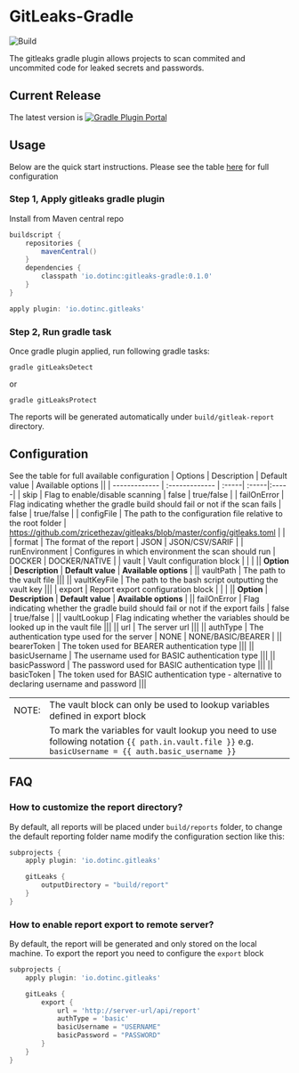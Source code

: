 GitLeaks-Gradle
=========

![Build](https://github.com/bulivlad/gitleaks-gradle/workflows/Build/badge.svg)

The gitleaks gradle plugin allows projects to scan commited and uncommited code for leaked secrets and passwords.

## Current Release
The latest version is
[![Gradle Plugin Portal](https://img.shields.io/maven-metadata/v/https/plugins.gradle.org/m2/io/dotinc/gitleaks/io.dotinc.gitleaks.gradle.plugin/maven-metadata.xml.svg?colorB=007ec6&label=gradle-plugin)](https://plugins.gradle.org/plugin/io.dotinc.gitleaks)

## Usage
Below are the quick start instructions. Please see the table [here](https://github.com/bulivlad/gitleaks-gradle#configuration) for full configuration

### Step 1, Apply gitleaks gradle plugin

Install from Maven central repo

```groovy
buildscript {
    repositories {
        mavenCentral()
    }
    dependencies {
        classpath 'io.dotinc:gitleaks-gradle:0.1.0'
    }
}

apply plugin: 'io.dotinc.gitleaks'
```

### Step 2, Run gradle task

Once gradle plugin applied, run following gradle tasks:

```
gradle gitLeaksDetect
```
or
```
gradle gitLeaksProtect
```

The reports will be generated automatically under `build/gitleak-report` directory.

## Configuration
See the table for full available configuration
| Options | Description | Default value | Available options ||
| ------------- | :------------- | :-----| :-----|:-----|
| skip | Flag to enable/disable scanning | false | true/false |
| failOnError | Flag indicating whether the gradle build should fail or not if the scan fails | false | true/false |
| configFile | The path to the configuration file relative to the root folder | https://github.com/zricethezav/gitleaks/blob/master/config/gitleaks.toml | |
| format | The format of the report | JSON | JSON/CSV/SARIF |
| runEnvironment | Configures in which environment the scan should run | DOCKER | DOCKER/NATIVE |
| vault | Vault configuration block | | |
|| **Option** | **Description** | **Default value** | **Available options** |
|| vaultPath | The path to the vault file |||
|| vaultKeyFile | The path to the bash script outputting the vault key |||
| export | Report export configuration block | | |
|| **Option** | **Description** | **Default value** | **Available options** |
|| failOnError | Flag indicating whether the gradle build should fail or not if the export fails | false | true/false |
|| vaultLookup | Flag indicating whether the variables should be looked up in the vault file |||
|| url | The server url |||
|| authType | The authentication type used for the server | NONE | NONE/BASIC/BEARER |
|| bearerToken | The token used for BEARER authentication type |||
|| basicUsername | The username used for BASIC authentication type |||
|| basicPassword | The password used for BASIC authentication type |||
|| basicToken | The token used for BASIC authentication type - alternative to declaring username and password |||

| |  |
| --- | --- |
| NOTE:  | The vault block can only be used to lookup variables defined in export block |
| | To mark the variables for vault lookup you need to use following notation `{{ path.in.vault.file }}` e.g. ```basicUsername = {{ auth.basic_username }}```|


## FAQ

### How to customize the report directory?

By default, all reports will be placed under `build/reports` folder, to change the default reporting folder name modify the configuration section like this:

```groovy
subprojects {
    apply plugin: 'io.dotinc.gitleaks'

    gitLeaks {
        outputDirectory = "build/report"
    }
}
```

### How to enable report export to remote server?

By default, the report will be generated and only stored on the local machine. To export the report you need to configure the `export` block

```groovy
subprojects {
    apply plugin: 'io.dotinc.gitleaks'

    gitLeaks {
        export {
            url = 'http://server-url/api/report'
            authType = 'basic'
            basicUsername = "USERNAME"
            basicPassword = "PASSWORD"
        }
    }
}
```